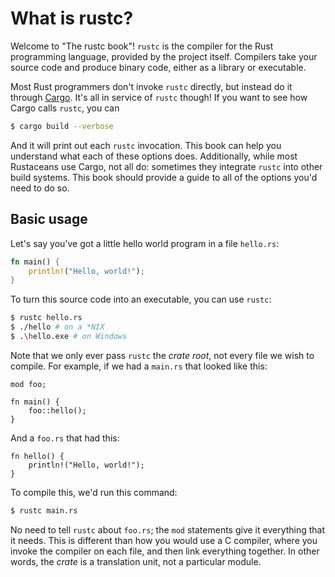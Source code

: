 # What is rustc?

Welcome to "The rustc book"! `rustc` is the compiler for the Rust programming
language, provided by the project itself. Compilers take your source code and
produce binary code, either as a library or executable.

Most Rust programmers don't invoke `rustc` directly, but instead do it through
[Cargo](../cargo/index.html). It's all in service of `rustc` though! If you
want to see how Cargo calls `rustc`, you can

```bash
$ cargo build --verbose
```

And it will print out each `rustc` invocation. This book can help you
understand what each of these options does. Additionally, while most
Rustaceans use Cargo, not all do: sometimes they integrate `rustc` into other
build systems. This book should provide a guide to all of the options you'd
need to do so.

## Basic usage

Let's say you've got a little hello world program in a file `hello.rs`:

```rust
fn main() {
    println!("Hello, world!");
}
```

To turn this source code into an executable, you can use `rustc`:

```bash
$ rustc hello.rs
$ ./hello # on a *NIX
$ .\hello.exe # on Windows
```

Note that we only ever pass `rustc` the *crate root*, not every file we wish
to compile. For example, if we had a `main.rs` that looked like this:

```rust,ignore
mod foo;

fn main() {
    foo::hello();
}
```

And a `foo.rs` that had this:

```rust,ignore
fn hello() {
    println!("Hello, world!");
}
```

To compile this, we'd run this command:

```bash
$ rustc main.rs
```

No need to tell `rustc` about `foo.rs`; the `mod` statements give it
everything that it needs. This is different than how you would use a C
compiler, where you invoke the compiler on each file, and then link
everything together. In other words, the *crate* is a translation unit, not a
particular module.